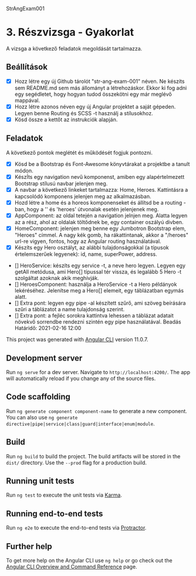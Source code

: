 StrAngExam001

# 3. Részvizsga - Gyakorlat

A vizsga a következő feladatok megoldását tartalmazza.

## Beállítások

- [x] Hozz létre egy új Github tárolót "str-ang-exam-001" néven. Ne készíts sem README.md sem más állományt a létrehozáskor. Ekkor ki fog adni egy segédletet, hogy hogyan tudod összekötni egy már meglévő mappával.
- [x] Hozz létre azonos néven egy új Angular projektet a saját gépeden. Legyen benne Routing és SCSS -t használj a stílusokhoz.
- [x] Kösd össze a kettőt az instrukciók alapján.

## Feladatok

A következő pontok meglétét és működését fogjuk pontozni.

- [x] Kösd be a Bootstrap és Font-Awesome könyvtárakat a projektbe a tanult módon.
- [x] KészÍts egy navigation nevű komponenst, amiben egy alapértelmezett Bootstrap stílusú navbar jelenjen meg.
- [x] A navbar a következő linkeket tartalmazza: Home, Heroes. Kattintásra a kapcsolódó komponens jelenjen meg az alkalmazásban.
- [x] Hozd létre a home és a horeos komponenseket és állítsd be a routing -ban, hogy a '' és 'heroes' útvonalak esetén jelenjenek meg.
- [x] AppComponent: az oldal tetején a navigation jelnjen meg. Alatta legyen az a rész, ahol az oldalak töltődnek be, egy container oszályú divben.
- [x] HomeComponent: jelenjen meg benne egy Jumbotron Bootstrap elem, "Heroes" címmel. A nagy kék gomb, ha rákattintanak, akkor a "/heroes" url-re vigyen, fontos, hogy az Angular routing használatával.
- [x] Készíts egy Hero osztályt, az alábbi tulajdonságokkal (a típusok értelemszerűek legyenek): id, name, superPower, address.
- [] HeroService: készíts egy service -t, a neve hero legyen. Legyen egy getAll metódusa, ami Hero[] típussal tér vissza, és legalább 5 Hero -t szolgáltat azoknak akik meghívják.
- [] HeroesComponent: használja a HeroService -t a Hero példányok lekéréséhez. Jelenítse meg a Hero[] elemeit, egy táblázatban egymás alatt.
- [] Extra pont: legyen egy pipe -al készített szűrő, ami szöveg beírására szűri a táblázatot a name tulajdonság szerint.
- [] Extra pont: a fejléc sorokra kattintva lehessen a táblázat adatait növekvő sorrendbe rendezni szintén egy pipe használatával.
  Beadás
  Határidő: 2021-02-16 12:00

This project was generated with [Angular CLI](https://github.com/angular/angular-cli) version 11.0.7.

## Development server

Run `ng serve` for a dev server. Navigate to `http://localhost:4200/`. The app will automatically reload if you change any of the source files.

## Code scaffolding

Run `ng generate component component-name` to generate a new component. You can also use `ng generate directive|pipe|service|class|guard|interface|enum|module`.

## Build

Run `ng build` to build the project. The build artifacts will be stored in the `dist/` directory. Use the `--prod` flag for a production build.

## Running unit tests

Run `ng test` to execute the unit tests via [Karma](https://karma-runner.github.io).

## Running end-to-end tests

Run `ng e2e` to execute the end-to-end tests via [Protractor](http://www.protractortest.org/).

## Further help

To get more help on the Angular CLI use `ng help` or go check out the [Angular CLI Overview and Command Reference](https://angular.io/cli) page.
